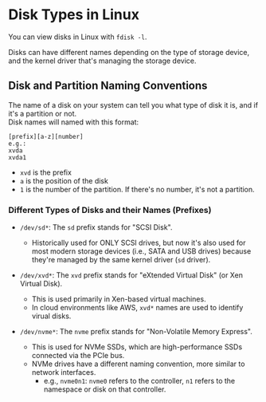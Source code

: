 
# Disk Types in Linux

You can view disks in Linux with `fdisk -l`.  

Disks can have different names depending on the type of storage device, and the
kernel driver that's managing the storage device.  


## Disk and Partition Naming Conventions

The name of a disk on your system can tell you what type of disk it is, and if it's a
partition or not.  
Disk names will named with this format:
```plaintext
[prefix][a-z][number]
e.g.:
xvda
xvda1
```
* `xvd` is the prefix
* `a` is the position of the disk
* `1` is the number of the partition. If there's no number, it's not a partition.  



### Different Types of Disks and their Names (Prefixes)


* `/dev/sd*`: The `sd` prefix stands for "SCSI Disk".  
    * Historically used for ONLY SCSI drives, but now it's also used for most modern
      storage devices (i.e., SATA and USB drives) because they're managed by the same
      kernel driver (`sd` driver).  


* `/dev/xvd*`: The `xvd` prefix stands for "eXtended Virtual Disk" (or Xen Virtual Disk).  
    * This is used primarily in Xen-based virtual machines.  
    * In cloud environments like AWS, `xvd*` names are used to identify virual disks.  


* `/dev/nvme*`: The `nvme` prefix stands for "Non-Volatile Memory Express".
    * This is used for NVMe SSDs, which are high-performance SSDs connected via the
      PCIe bus.  
    * NVMe drives have a different naming convention, more similar to network interfaces.
        * e.g., `nvme0n1`: `nvme0` refers to the controller, `n1` refers to the namespace or 
          disk on that controller.  

